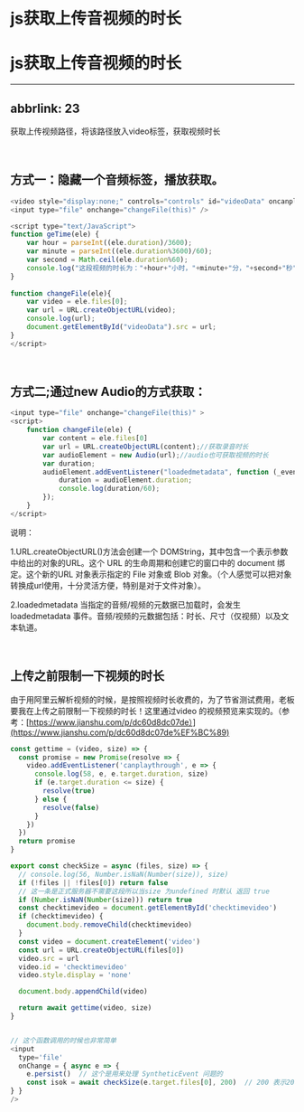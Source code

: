 # js获取上传音视频的时长

# js获取上传音视频的时长

---

## abbrlink: 23

获取上传视频路径，将该路径放入video标签，获取视频时长

​

## 方式一：隐藏一个音频标签，播放获取。

```javascript
<video style="display:none;" controls="controls" id="videoData" oncanplaythrough="geTime(this)"></video>
<input type="file" onchange="changeFile(this)" />

<script type="text/JavaScript">  
function geTime(ele) {
	var hour = parseInt((ele.duration)/3600);
	var minute = parseInt((ele.duration%3600)/60);
	var second = Math.ceil(ele.duration%60);
	console.log("这段视频的时长为："+hour+"小时，"+minute+"分，"+second+"秒");
}  
 
function changeFile(ele){  
    var video = ele.files[0];  
    var url = URL.createObjectURL(video);  
    console.log(url);  
    document.getElementById("videoData").src = url;  
}  
</script>
```

​

## 方式二;通过new Audio的方式获取：

```javascript
<input type="file" onchange="changeFile(this)" >
<script>
    function changeFile(ele) {
        var content = ele.files[0]
        var url = URL.createObjectURL(content);//获取录音时长
        var audioElement = new Audio(url);//audio也可获取视频的时长
        var duration;
        audioElement.addEventListener("loadedmetadata", function (_event) {
            duration = audioElement.duration;
            console.log(duration/60);
        });
    }
</script>
```

说明：

1.URL.createObjectURL()方法会创建一个 DOMString，其中包含一个表示参数中给出的对象的URL。这个 URL 的生命周期和创建它的窗口中的 document 绑定。这个新的URL 对象表示指定的 File 对象或 Blob 对象。（个人感觉可以把对象转换成url使用，十分灵活方便，特别是对于文件对象）。

2.loadedmetadata 当指定的音频/视频的元数据已加载时，会发生 loadedmetadata 事件。音频/视频的元数据包括：时长、尺寸（仅视频）以及文本轨道。

​

## 上传之前限制一下视频的时长

由于用阿里云解析视频的时候，是按照视频时长收费的，为了节省测试费用，老板要我在上传之前限制一下视频的时长！这里通过video 的视频预览来实现的。（参考：[https://www.jianshu.com/p/dc60d8dc07de）](https://www.jianshu.com/p/dc60d8dc07de%EF%BC%89)

```javascript
const gettime = (video, size) => {
  const promise = new Promise(resolve => {
    video.addEventListener('canplaythrough', e => {
      console.log(58, e, e.target.duration, size)
      if (e.target.duration <= size) {
        resolve(true)
      } else {
        resolve(false)
      }
    })
  })
  return promise
}

export const checkSize = async (files, size) => {
  // console.log(56, Number.isNaN(Number(size)), size)
  if (!files || !files[0]) return false
  // 这一条是正式服务器不需要这段所以当size 为undefined 时默认 返回 true
  if (Number.isNaN(Number(size))) return true
  const checktimevideo = document.getElementById('checktimevideo')
  if (checktimevideo) {
    document.body.removeChild(checktimevideo)
  }
  const video = document.createElement('video')
  const url = URL.createObjectURL(files[0])
  video.src = url
  video.id = 'checktimevideo'
  video.style.display = 'none'

  document.body.appendChild(video)

  return await gettime(video, size)
}


// 这个函数调用的时候也非常简单
<input 
  type='file'
  onChange = { async e => {
    e.persist()  // 这个是用来处理 SyntheticEvent 问题的
    const isok = await checkSize(e.target.files[0], 200)  // 200 表示200秒
} }
/>
```
